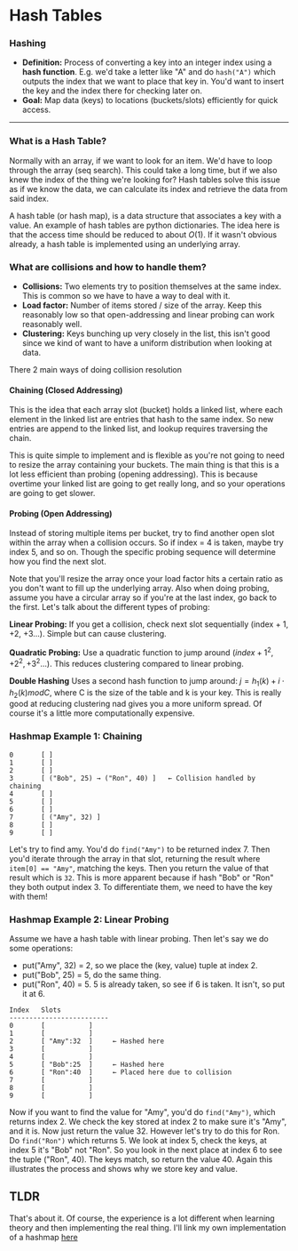 
# Hash Tables

### Hashing
* **Definition:** Process of converting a key into an integer index using a **hash function**. E.g. we'd take a letter like "A" and do `hash("A")` which outputs the index that we want to place that key in. You'd want to insert the key and the index there for checking later on.
* **Goal:** Map data (keys) to locations (buckets/slots) efficiently for quick access.

---
### What is a Hash Table?
Normally with an array, if we want to look for an item. We'd have to loop through the array (seq search). This could take a long time, but if we also knew the index of the thing we're looking for? Hash tables solve this issue as if we know the data, we can calculate its index and retrieve the data from said index. 

A hash table (or hash map), is a data structure that associates a key with a value. An example of hash tables are python dictionaries. The idea here is that the access time should be reduced to about $O(1)$. If it wasn't obvious already, a hash table is implemented using an underlying array.

### What are collisions and how to handle them?
- **Collisions:** Two elements try to position themselves at the same index. This is common so we have to have a way to deal with it.
- **Load factor:** Number of items stored / size of the array. Keep this reasonably low so that open-addressing and linear probing can work reasonably well. 
- **Clustering:** Keys bunching up very closely in the list, this isn't good since we kind of want to have a uniform distribution when looking at data.

There 2 main ways of doing collision resolution

#### Chaining (Closed Addressing)
This is the idea that each array slot (bucket) holds a linked list, where each element in the linked list are entries that hash to the same index. So new entries are append to the linked list, and lookup requires traversing the chain. 

This is quite simple to implement and is flexible as you're not going to need to resize the array containing your buckets. The main thing is that this is a lot less efficient than probing (opening addressing). This is because overtime your linked list are going to get really long, and so your operations are going to get slower.

#### Probing (Open Addressing)
Instead of storing multiple items per bucket, try to find another open slot within the array when a collision occurs. So if index = 4 is taken, maybe try index 5, and so on. Though the specific probing sequence will determine how you find the next slot.

Note that you'll resize the array once your load factor hits a certain ratio as you don't want to fill up the underlying array. Also when doing probing, assume you have a circular array so if you're at the last index, go back to the first. Let's talk about the different types of probing:

**Linear Probing:**
If you get a collision, check next slot sequentially (index + 1, +2, +3...). Simple but can cause clustering.

**Quadratic Probing:**
Use a quadratic function to jump around $(index + 1^{2}, +2^{2}, +3^{2}...)$.
This reduces clustering compared to linear probing. 

**Double Hashing**
Uses a second hash function to jump around: $j = h_{1}(k) + i \cdot h_{2}(k) mod C$, where C is the size of the table and k is your key. This is really good at reducing clustering nad gives you a more uniform spread. Of course it's a little more computationally expensive.

### Hashmap Example 1: Chaining
```
0       [ ]
1       [ ]
2       [ ]
3       [ ("Bob", 25) → ("Ron", 40) ]   ← Collision handled by chaining
4       [ ]
5       [ ]
6       [ ]
7       [ ("Amy", 32) ]
8       [ ]
9       [ ]
```
Let's try to find amy. You'd do `find("Amy")` to be returned index 7. Then you'd iterate through the array in that slot, returning the result where `item[0] == "Amy"`, matching the keys. Then you return the value of that result which is `32`. This is more apparent because if hash "Bob" or "Ron" they both output index 3. To differentiate them, we need to have the key with them!


### Hashmap Example 2: Linear Probing
Assume we have a hash table with linear probing. Then let's say we do some operations:
- put("Amy", 32) = 2, so we place the (key, value) tuple at index 2.
- put("Bob", 25) = 5, do the same thing.
- put("Ron", 40) = 5. 5 is already taken, so see if 6 is taken. It isn't, so put it at 6.
```
Index   Slots
-------------------------
0       [           ]
1       [           ]
2       [ "Amy":32  ]     ← Hashed here
3       [           ]
4       [           ]
5       [ "Bob":25  ]     ← Hashed here
6       [ "Ron":40  ]     ← Placed here due to collision
7       [           ]
8       [           ]
9       [           ]
```
Now if you want to find the value for "Amy", you'd do `find("Amy")`, which returns index 2. We check the key stored at index 2 to make sure it's "Amy", and it is. Now just return the value 32. However let's try to do this for Ron. Do `find("Ron")` which returns 5. We look at index 5, check the keys, at index 5 it's "Bob" not "Ron". So you look in the next place at index 6 to see the tuple ("Ron", 40). The keys match, so return the value 40. Again this illustrates the process and shows why we store key and value.


## TLDR
That's about it. Of course, the experience is a lot different when learning theory and then implementing the real thing. I'll link my own implementation of a hashmap [here](https://github.iu.edu/CSCI-C343-Spring2025/nguyekev-submission/tree/main/A5)

